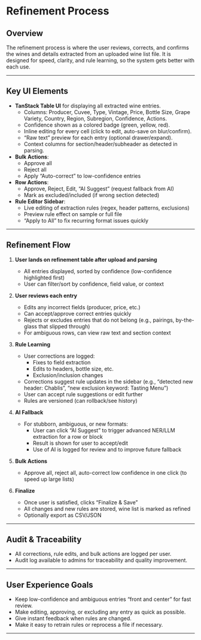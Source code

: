 # Refinement Process

## Overview

The refinement process is where the user reviews, corrects, and confirms the wines and details extracted from an uploaded wine list file. It is designed for speed, clarity, and rule learning, so the system gets better with each use.

---

## **Key UI Elements**

- **TanStack Table UI** for displaying all extracted wine entries.
    - Columns: Producer, Cuvee, Type, Vintage, Price, Bottle Size, Grape Variety, Country, Region, Subregion, Confidence, Actions.
    - Confidence shown as a colored badge (green, yellow, red).
    - Inline editing for every cell (click to edit, auto-save on blur/confirm).
    - “Raw text” preview for each entry (optional drawer/expand).
    - Context columns for section/header/subheader as detected in parsing.
- **Bulk Actions**:
    - Approve all
    - Reject all
    - Apply “Auto-correct” to low-confidence entries
- **Row Actions**:
    - Approve, Reject, Edit, “AI Suggest” (request fallback from AI)
    - Mark as excluded/included (if wrong section detected)
- **Rule Editor Sidebar**:
    - Live editing of extraction rules (regex, header patterns, exclusions)
    - Preview rule effect on sample or full file
    - “Apply to All” to fix recurring format issues quickly

---

## **Refinement Flow**

1. **User lands on refinement table after upload and parsing**
    - All entries displayed, sorted by confidence (low-confidence highlighted first)
    - User can filter/sort by confidence, field value, or context

2. **User reviews each entry**
    - Edits any incorrect fields (producer, price, etc.)
    - Can accept/approve correct entries quickly
    - Rejects or excludes entries that do not belong (e.g., pairings, by-the-glass that slipped through)
    - For ambiguous rows, can view raw text and section context

3. **Rule Learning**
    - User corrections are logged:
        - Fixes to field extraction
        - Edits to headers, bottle size, etc.
        - Exclusion/inclusion changes
    - Corrections suggest rule updates in the sidebar (e.g., “detected new header: Chablis”, “new exclusion keyword: Tasting Menu”)
    - User can accept rule suggestions or edit further
    - Rules are versioned (can rollback/see history)

4. **AI Fallback**
    - For stubborn, ambiguous, or new formats:
        - User can click “AI Suggest” to trigger advanced NER/LLM extraction for a row or block
        - Result is shown for user to accept/edit
        - Use of AI is logged for review and to improve future fallback

5. **Bulk Actions**
    - Approve all, reject all, auto-correct low confidence in one click (to speed up large lists)

6. **Finalize**
    - Once user is satisfied, clicks “Finalize & Save”
    - All changes and new rules are stored, wine list is marked as refined
    - Optionally export as CSV/JSON

---

## **Audit & Traceability**

- All corrections, rule edits, and bulk actions are logged per user.
- Audit log available to admins for traceability and quality improvement.

---

## **User Experience Goals**

- Keep low-confidence and ambiguous entries “front and center” for fast review.
- Make editing, approving, or excluding any entry as quick as possible.
- Give instant feedback when rules are changed.
- Make it easy to retrain rules or reprocess a file if necessary.

---

